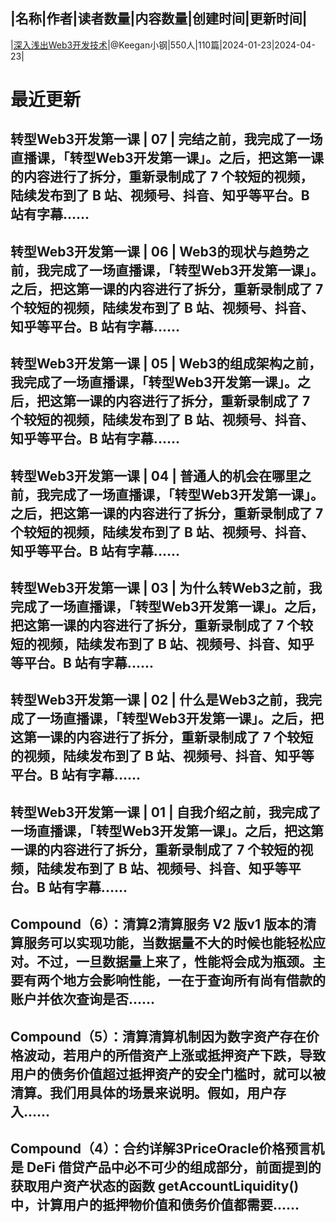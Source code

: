 |名称|作者|读者数量|内容数量|创建时间|更新时间|
---
|[深入浅出Web3开发技术](https://xiaobot.net/p/web3dev?refer=0b133df9-27dc-423b-8101-639049001c13)|@Keegan小钢|550人|110篇|2024-01-23|2024-04-23|

# 最近更新
## 转型Web3开发第一课 | 07 | 完结之前，我完成了一场直播课，「转型Web3开发第一课」。之后，把这第一课的内容进行了拆分，重新录制成了 7 个较短的视频，陆续发布到了 B 站、视频号、抖音、知乎等平台。B 站有字幕......
## 转型Web3开发第一课 | 06 | Web3的现状与趋势之前，我完成了一场直播课，「转型Web3开发第一课」。之后，把这第一课的内容进行了拆分，重新录制成了 7 个较短的视频，陆续发布到了 B 站、视频号、抖音、知乎等平台。B 站有字幕......
## 转型Web3开发第一课 | 05 | Web3的组成架构之前，我完成了一场直播课，「转型Web3开发第一课」。之后，把这第一课的内容进行了拆分，重新录制成了 7 个较短的视频，陆续发布到了 B 站、视频号、抖音、知乎等平台。B 站有字幕......
## 转型Web3开发第一课 | 04 | 普通人的机会在哪里之前，我完成了一场直播课，「转型Web3开发第一课」。之后，把这第一课的内容进行了拆分，重新录制成了 7 个较短的视频，陆续发布到了 B 站、视频号、抖音、知乎等平台。B 站有字幕......
## 转型Web3开发第一课 | 03 | 为什么转Web3之前，我完成了一场直播课，「转型Web3开发第一课」。之后，把这第一课的内容进行了拆分，重新录制成了 7 个较短的视频，陆续发布到了 B 站、视频号、抖音、知乎等平台。B 站有字幕......
## 转型Web3开发第一课 | 02 | 什么是Web3之前，我完成了一场直播课，「转型Web3开发第一课」。之后，把这第一课的内容进行了拆分，重新录制成了 7 个较短的视频，陆续发布到了 B 站、视频号、抖音、知乎等平台。B 站有字幕......
## 转型Web3开发第一课 | 01 | 自我介绍之前，我完成了一场直播课，「转型Web3开发第一课」。之后，把这第一课的内容进行了拆分，重新录制成了 7 个较短的视频，陆续发布到了 B 站、视频号、抖音、知乎等平台。B 站有字幕......
## Compound（6）：清算2清算服务 V2 版v1 版本的清算服务可以实现功能，当数据量不大的时候也能轻松应对。不过，一旦数据量上来了，性能将会成为瓶颈。主要有两个地方会影响性能，一在于查询所有尚有借款的账户并依次查询是否......
## Compound（5）：清算清算机制因为数字资产存在价格波动，若用户的所借资产上涨或抵押资产下跌，导致用户的债务价值超过抵押资产的安全门槛时，就可以被清算。我们用具体的场景来说明。假如，用户存入......
## Compound（4）：合约详解3PriceOracle价格预言机是 DeFi 借贷产品中必不可少的组成部分，前面提到的获取用户资产状态的函数 getAccountLiquidity() 中，计算用户的抵押物价值和债务价值都需要......


